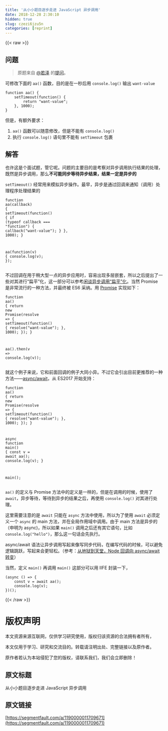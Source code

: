```yaml
---
title: '从小小题目逐步走进 JavaScript 异步调用' 
date: 2018-12-28 2:30:10
hidden: true
slug: czezi6jzu5n
categories: [reprint]
---
```


{{< raw >}}

                    
<h2 id="articleHeader0">问题</h2>
<blockquote><p>原题来自 <a href="/u/wangwenlin">@若泽</a> 的<a href="https://segmentfault.com/q/1010000011707211">提问</a>。</p></blockquote>
<p>可修改下面的 <code>aa()</code> 函数，目的是在一秒后用 <code>console.log()</code> 输出 <code>want-value</code></p>
<div class="widget-codetool" style="display:none;">
      <div class="widget-codetool--inner">
      <span class="selectCode code-tool" data-toggle="tooltip" data-placement="top" title="" data-original-title="全选"></span>
      <span type="button" class="copyCode code-tool" data-toggle="tooltip" data-placement="top" data-clipboard-text="function aa() {
    setTimeout(function() {
        return &quot;want-value&quot;;
    }, 1000);
}" title="" data-original-title="复制"></span>
      <span type="button" class="saveToNote code-tool" data-toggle="tooltip" data-placement="top" title="" data-original-title="放进笔记"></span>
      </div>
      </div><pre class="javascript hljs"><code class="js"><span class="hljs-function"><span class="hljs-keyword">function</span> <span class="hljs-title">aa</span>(<span class="hljs-params"></span>) </span>{
    setTimeout(<span class="hljs-function"><span class="hljs-keyword">function</span>(<span class="hljs-params"></span>) </span>{
        <span class="hljs-keyword">return</span> <span class="hljs-string">"want-value"</span>;
    }, <span class="hljs-number">1000</span>);
}</code></pre>
<p>但是，有额外要求：</p>
<ol>
<li>
<code>aa()</code> 函数可以随意修改，但是不能有 <code>console.log()</code>
</li>
<li>执行 <code>console.log()</code> 语句里不能有 <code>setTimeout</code> 包裹</li>
</ol>
<h2 id="articleHeader1">解答</h2>
<p>也许这是个面试题，管它呢。问题的主要目的是考察对异步调用执行结果的处理，既然是异步调用，那么<strong>不可能同步等待异步结果，结果一定是异步的</strong></p>
<p><code>setTimeout()</code> 经常用来模拟异步操作。最早，异步是通过回调来通知（调用）处理程序处理结果的</p>
<div class="widget-codetool" style="display:none;">
      <div class="widget-codetool--inner">
      <span class="selectCode code-tool" data-toggle="tooltip" data-placement="top" title="" data-original-title="全选"></span>
      <span type="button" class="copyCode code-tool" data-toggle="tooltip" data-placement="top" data-clipboard-text="function aa(callback) {
    setTimeout(function() {
        if (typeof callback === &quot;function&quot;) {
            callback(&quot;want-value&quot;);
        }
    }, 1000);
}

aa(function(v) {
    console.log(v);
});" title="" data-original-title="复制"></span>
      <span type="button" class="saveToNote code-tool" data-toggle="tooltip" data-placement="top" title="" data-original-title="放进笔记"></span>
      </div>
      </div><pre class="javascript hljs"><code class="javascript"><span class="hljs-function"><span class="hljs-keyword">function</span> <span class="hljs-title">aa</span>(<span class="hljs-params">callback</span>) </span>{
    setTimeout(<span class="hljs-function"><span class="hljs-keyword">function</span>(<span class="hljs-params"></span>) </span>{
        <span class="hljs-keyword">if</span> (<span class="hljs-keyword">typeof</span> callback === <span class="hljs-string">"function"</span>) {
            callback(<span class="hljs-string">"want-value"</span>);
        }
    }, <span class="hljs-number">1000</span>);
}

aa(<span class="hljs-function"><span class="hljs-keyword">function</span>(<span class="hljs-params">v</span>) </span>{
    <span class="hljs-built_in">console</span>.log(v);
});</code></pre>
<p>不过回调在用于稍大型一点的异步应用时，容易出现多层嵌套，所以之后提出了一些对其进行“扁平”化，这一部分可以参考<a href="https://segmentfault.com/a/1190000003742890" target="_blank">闲谈异步调用“扁平”化</a>。当然 Promise 是非常流行的一种方法，并最终被 ES6 采纳。用 <a href="https://segmentfault.com/a/1190000003691961">Promise</a> 实现如下：</p>
<div class="widget-codetool" style="display:none;">
      <div class="widget-codetool--inner">
      <span class="selectCode code-tool" data-toggle="tooltip" data-placement="top" title="" data-original-title="全选"></span>
      <span type="button" class="copyCode code-tool" data-toggle="tooltip" data-placement="top" data-clipboard-text="function aa() {
    return new Promise(resolve => {
        setTimeout(function() {
            resolve(&quot;want-value&quot;);
        }, 1000);
    });
}

aa().then(v => console.log(v));" title="" data-original-title="复制"></span>
      <span type="button" class="saveToNote code-tool" data-toggle="tooltip" data-placement="top" title="" data-original-title="放进笔记"></span>
      </div>
      </div><pre class="javascript hljs"><code class="js"><span class="hljs-function"><span class="hljs-keyword">function</span> <span class="hljs-title">aa</span>(<span class="hljs-params"></span>) </span>{
    <span class="hljs-keyword">return</span> <span class="hljs-keyword">new</span> <span class="hljs-built_in">Promise</span>(<span class="hljs-function"><span class="hljs-params">resolve</span> =&gt;</span> {
        setTimeout(<span class="hljs-function"><span class="hljs-keyword">function</span>(<span class="hljs-params"></span>) </span>{
            resolve(<span class="hljs-string">"want-value"</span>);
        }, <span class="hljs-number">1000</span>);
    });
}

aa().then(<span class="hljs-function"><span class="hljs-params">v</span> =&gt;</span> <span class="hljs-built_in">console</span>.log(v));</code></pre>
<p>就这个例子来说，它和前面回调的例子大同小异。不过它会引出目前更推荐的一种方法——<a href="https://segmentfault.com/a/1190000007535316" target="_blank">async/await</a>，从 ES2017 开始支持：</p>
<div class="widget-codetool" style="display:none;">
      <div class="widget-codetool--inner">
      <span class="selectCode code-tool" data-toggle="tooltip" data-placement="top" title="" data-original-title="全选"></span>
      <span type="button" class="copyCode code-tool" data-toggle="tooltip" data-placement="top" data-clipboard-text="function aa() {
    return new Promise(resolve => {
        setTimeout(function() {
            resolve(&quot;want-value&quot;);
        }, 1000);
    });
}

async function main() {
    const v = await aa();
    console.log(v);
}

main();" title="" data-original-title="复制"></span>
      <span type="button" class="saveToNote code-tool" data-toggle="tooltip" data-placement="top" title="" data-original-title="放进笔记"></span>
      </div>
      </div><pre class="javascript hljs"><code class="js"><span class="hljs-function"><span class="hljs-keyword">function</span> <span class="hljs-title">aa</span>(<span class="hljs-params"></span>) </span>{
    <span class="hljs-keyword">return</span> <span class="hljs-keyword">new</span> <span class="hljs-built_in">Promise</span>(<span class="hljs-function"><span class="hljs-params">resolve</span> =&gt;</span> {
        setTimeout(<span class="hljs-function"><span class="hljs-keyword">function</span>(<span class="hljs-params"></span>) </span>{
            resolve(<span class="hljs-string">"want-value"</span>);
        }, <span class="hljs-number">1000</span>);
    });
}

<span class="hljs-keyword">async</span> <span class="hljs-function"><span class="hljs-keyword">function</span> <span class="hljs-title">main</span>(<span class="hljs-params"></span>) </span>{
    <span class="hljs-keyword">const</span> v = <span class="hljs-keyword">await</span> aa();
    <span class="hljs-built_in">console</span>.log(v);
}

main();</code></pre>
<p><code>aa()</code> 的定义与 Promise 方法中的定义是一样的，但是在调用的时候，使用了 <code>await</code>，异步等待，等待到异步的结果之后，再使用 <code>console.log()</code> 对其进行处理。</p>
<p>这里需要注意的是 <code>await</code> 只能在 <code>async</code> 方法中使用，所以为了使用 <code>await</code> 必须定义一个 <code>async</code> 的 main 方法，并在全局作用域中调用。由于 main 方法是异步的（申明为 async)，所以如果 <code>main()</code> 调用之后还有其它语句，比如 <code>console.log("hello")</code>，那么这一句话会先执行。</p>
<p>async/await 语法让异步调用写起来像写同步代码，在编写代码的时候，可以避免逻辑跳跃，写起来会更轻松。（参考：<a href="https://segmentfault.com/a/1190000007987187">从地狱到天堂，Node 回调向 async/await 转变</a>）</p>
<p>当然，定义 <code>main()</code> 再调用 <code>main()</code> 这部分可以用 IIFE 封装一下，</p>
<div class="widget-codetool" style="display:none;">
      <div class="widget-codetool--inner">
      <span class="selectCode code-tool" data-toggle="tooltip" data-placement="top" title="" data-original-title="全选"></span>
      <span type="button" class="copyCode code-tool" data-toggle="tooltip" data-placement="top" data-clipboard-text="(async () => {
    const v = await aa();
    console.log(v);
})();" title="" data-original-title="复制"></span>
      <span type="button" class="saveToNote code-tool" data-toggle="tooltip" data-placement="top" title="" data-original-title="放进笔记"></span>
      </div>
      </div><pre class="javascript hljs"><code class="js">(<span class="hljs-keyword">async</span> () =&gt; {
    <span class="hljs-keyword">const</span> v = <span class="hljs-keyword">await</span> aa();
    <span class="hljs-built_in">console</span>.log(v);
})();</code></pre>

                
{{< /raw >}}

# 版权声明
本文资源来源互联网，仅供学习研究使用，版权归该资源的合法拥有者所有，

本文仅用于学习、研究和交流目的。转载请注明出处、完整链接以及原作者。

原作者若认为本站侵犯了您的版权，请联系我们，我们会立即删除！

## 原文标题
从小小题目逐步走进 JavaScript 异步调用

## 原文链接
[https://segmentfault.com/a/1190000011709671](https://segmentfault.com/a/1190000011709671)

